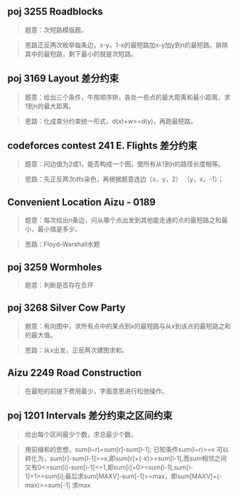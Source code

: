 ## poj 3255 Roadblocks 
>题意：次短路模版题。

>思路正反两次枚举每条边，x-y，1-x的最短路加x-y加y到n的最短路。排除其中的最短路，剩下最小的就是次短路。

## poj 3169 Layout 差分约束
>题意：给出三个条件，牛按顺序排，各处一些点的最大距离和最小距离，求1到n的最大距离。

>思路：化成查分约束统一形式，d(x)+w>=d(y)，再跑最短路。

## codeforces contest 241 E. Flights 差分约束
>题意：问边值为2或1，能否构成一个图，使所有从1到n的路径长度相等。

>思路：先正反两次dfs染色，再根据题意连边（x，y，2） （y，x，-1）；

## Convenient Location Aizu - 0189
>题意：每次给出n条边，问从哪个点出发到其他能走通的点的最短路之和最小，最小值是多少。

>思路：Floyd-Warshall水题

## poj 3259 Wormholes
>题意：判断是否存在负环

## poj 3268 Silver Cow Party
>题意：有向图中，求所有点中的某点到x的最短路与从x到该点的最短路之和的最大值。

>思路：从x出发，正反两次建图求和。

## Aizu 2249 Road Construction
>在最短的前提下费用最少，字面意思进行松弛操作。

## poj 1201 Intervals 差分约束之区间约束
>给出每个区间最少个数，求总最少个数。

>用前缀和的思想，sum(l~r)=sum[r]-sum[l-1]; 已知条件sum(l~r)>=x 可以转化为，sum[r]-sum[l-1]>=x,即sum[r]+(-x)>=sum[l-1],而sum相邻之间又有0<=sum[i]-sum[i-1]<=1,即sum[i]+0>=sum[i-1],sum[i-1]+1>=sum[i];最后求sum[MAXV]-sum[-1]>=max，即sum[MAXV]+(-max)>=sum[-1] 求max 
